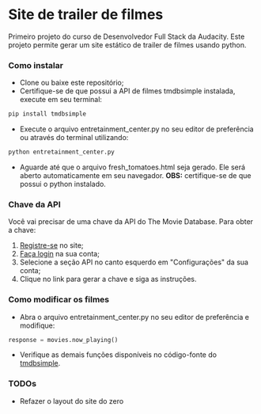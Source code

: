 # Site de trailer de filmes
Primeiro projeto do curso de Desenvolvedor Full Stack da Audacity.
Este projeto permite gerar um site estático de trailer de filmes usando python.

### Como instalar
- Clone ou baixe este repositório;
- Certifique-se de que possui a API de filmes tmdbsimple instalada, execute em seu terminal:
```sh
pip install tmdbsimple
```
- Execute o arquivo entretainment_center.py no seu editor de preferência ou através do terminal utilizando:
```sh
python entretainment_center.py
```
- Aguarde até que o arquivo fresh_tomatoes.html seja gerado. Ele será aberto automaticamente em seu navegador.
**OBS:** certifique-se de que possui o python instalado.

### Chave da API
Você vai precisar de uma chave da API do The Movie Database. Para obter a chave:

1) [Registre-se](https://www.themoviedb.org/account/signup) no site;
2) [Faça login](https://www.themoviedb.org/login) na sua conta;
3) Selecione a seção API no canto esquerdo em "Configurações" da sua conta;
4) Clique no link para gerar a chave e siga as instruções.

### Como modificar os filmes
- Abra o arquivo entretainment_center.py no seu editor de preferência e modifique:
```python
response = movies.now_playing()
```
- Verifique as demais funções disponíveis no código-fonte do [tmdbsimple](https://github.com/celiao/tmdbsimple).

### TODOs
 - Refazer o layout do site do zero